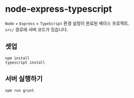 node-express-typescript
====

`Node` + `Express` + `TypeScript` 환경 설정이 완료된 베이스 프로젝트.<br>
`src/` 경로에 서버 코드가 있습니다.

셋업
----
```
npm install
typescript install
```

서버 실행하기
----
```
npm run grunt
```